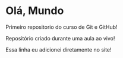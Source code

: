 # Olá, Mundo
 Primeiro repositorio do curso de Git e GitHub!

 Repositório criado durante uma aula ao vivo!
 
 Essa linha eu adicionei diretamente  no site!
